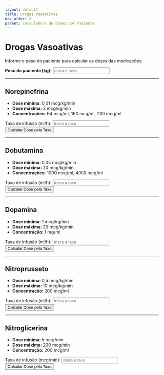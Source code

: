 ```yaml
---
layout: default
title: Drogas Vasoativas
nav_order: 2
parent: Calculadora de Doses por Paciente
---
```


# Drogas Vasoativas

Informe o peso do paciente para calcular as doses das medicações:

<div class="form-group">
  <label for="pesoPaciente"><strong>Peso do paciente (kg):</strong></label>
  <input type="number" id="pesoPaciente" placeholder="Insira o peso" min="0" step="any">
</div>

---

## Norepinefrina

- **Dose mínima:** 0,01 mcg/kg/min  
- **Dose máxima:** 3 mcg/kg/min  
- **Concentrações:** 64 mcg/ml, 160 mcg/ml, 200 mcg/ml  

<div class="form-group">
  <label for="taxaNorepinefrina">Taxa de infusão (ml/h):</label>
  <input type="number" id="taxaNorepinefrina" placeholder="Insira a taxa" min="0" step="any">
  <button onclick="calcularDosePorTaxa('norepinefrina')">Calcular Dose pela Taxa</button>
  <div class="result" id="resultadoNorepinefrina"></div>
</div>

---

## Dobutamina

- **Dose mínima:** 0,05 mcg/kg/min  
- **Dose máxima:** 20 mcg/kg/min  
- **Concentrações:** 1000 mcg/ml, 4000 mcg/ml  

<div class="form-group">
  <label for="taxaDobutamina">Taxa de infusão (ml/h):</label>
  <input type="number" id="taxaDobutamina" placeholder="Insira a taxa" min="0" step="any">
  <button onclick="calcularDosePorTaxa('dobutamina')">Calcular Dose pela Taxa</button>
  <div class="result" id="resultadoDobutamina"></div>
</div>

---

## Dopamina

- **Dose mínima:** 1 mcg/kg/min  
- **Dose máxima:** 20 mcg/kg/min  
- **Concentração:** 1 mg/ml  

<div class="form-group">
  <label for="taxaDopamina">Taxa de infusão (ml/h):</label>
  <input type="number" id="taxaDopamina" placeholder="Insira a taxa" min="0" step="any">
  <button onclick="calcularDosePorTaxa('dopamina')">Calcular Dose pela Taxa</button>
  <div class="result" id="resultadoDopamina"></div>
</div>

---

## Nitroprusseto

- **Dose mínima:** 0,5 mcg/kg/min  
- **Dose máxima:** 10 mcg/kg/min  
- **Concentração:** 200 mcg/ml  

<div class="form-group">
  <label for="taxaNitroprusseto">Taxa de infusão (ml/h):</label>
  <input type="number" id="taxaNitroprusseto" placeholder="Insira a taxa" min="0" step="any">
  <button onclick="calcularDosePorTaxa('nitroprusseto')">Calcular Dose pela Taxa</button>
  <div class="result" id="resultadoNitroprusseto"></div>
</div>

---

## Nitroglicerina

- **Dose mínima:** 5 mcg/min  
- **Dose máxima:** 200 mcg/min  
- **Concentração:** 200 mcg/ml  

<div class="form-group">
  <label for="taxaNitroglicerina">Taxa de infusão (mcg/min):</label>
  <input type="number" id="taxaNitroglicerina" placeholder="Insira a taxa" min="0" step="any">
  <button onclick="calcularDosePorTaxa('nitroglicerina')">Calcular Dose pela Taxa</button>
  <div class="result" id="resultadoNitroglicerina"></div>
</div>

<script>
function calcularDosePorTaxa(medicamento) {
  const peso = parseFloat(document.getElementById('pesoPaciente').value);
  let taxa = parseFloat(document.getElementById('taxa' + capitalize(medicamento)).value);
  if ((!peso || peso <= 0) && medicamento !== 'nitroglicerina') return;
  if (!taxa || taxa <= 0) return;

  let resultado = '';
  switch (medicamento) {
    case 'norepinefrina':
      const doseN1 = taxa * 64;
      const doseN2 = taxa * 160;
      const doseN3 = taxa * 200;
      resultado = `
        <strong>64 mcg/ml:</strong> ${doseN1.toFixed(2)} mcg/h (${(doseN1/60/peso).toFixed(3)} mcg/kg/min)<br>
        <strong>160 mcg/ml:</strong> ${doseN2.toFixed(2)} mcg/h (${(doseN2/60/peso).toFixed(3)} mcg/kg/min)<br>
        <strong>200 mcg/ml:</strong> ${doseN3.toFixed(2)} mcg/h (${(doseN3/60/peso).toFixed(3)} mcg/kg/min)
      `;
      break;
    case 'dobutamina':
      const doseD1 = taxa * 1000;
      const doseD2 = taxa * 4000;
      resultado = `
        <strong>1000 mcg/ml:</strong> ${doseD1.toFixed(2)} mcg/h (${(doseD1/60/peso).toFixed(3)} mcg/kg/min)<br>
        <strong>4000 mcg/ml:</strong> ${doseD2.toFixed(2)} mcg/h (${(doseD2/60/peso).toFixed(3)} mcg/kg/min)
      `;
      break;
    case 'dopamina':
      const doseDp = taxa * 1000;
      resultado = `
        <strong>1 mg/ml:</strong> ${doseDp.toFixed(2)} mcg/h (${(doseDp/60/peso).toFixed(3)} mcg/kg/min)
      `;
      break;
    case 'nitroprusseto':
      const doseNP = taxa * 200;
      resultado = `
        <strong>200 mcg/ml:</strong> ${doseNP.toFixed(2)} mcg/h (${(doseNP/60/peso).toFixed(3)} mcg/kg/min)
      `;
      break;
    case 'nitroglicerina':
      // Dose fixa em mcg/min, não depende de peso
      // taxa = mcg/min, concentração = mcg/ml => ml/min = taxa/concentração, ml/h = ml/min * 60
      const mlPorMin = taxa / 200;
      const mlPorHora = mlPorMin * 60;
      resultado = `Taxa necessária: ${mlPorHora.toFixed(2)} ml/h para ${taxa} mcg/min`;
      break;
  }
  document.getElementById('resultado' + capitalize(medicamento)).innerHTML = resultado;
}

function capitalize(str) {
  return str.charAt(0).toUpperCase() + str.slice(1);
}

document.addEventListener('DOMContentLoaded', function() {
  const meds = ['norepinefrina','dobutamina','dopamina','nitroprusseto','nitroglicerina'];
  meds.forEach(m => {
    const input = document.getElementById('taxa' + capitalize(m));
    if (input) {
      input.addEventListener('input', () => calcularDosePorTaxa(m));
    }
  });
  const pesoInput = document.getElementById('pesoPaciente');
  if (pesoInput) {
    pesoInput.addEventListener('input', () => {
      ['norepinefrina','dobutamina','dopamina','nitroprusseto'].forEach(m => calcularDosePorTaxa(m));
    });
  }
});
</script>
